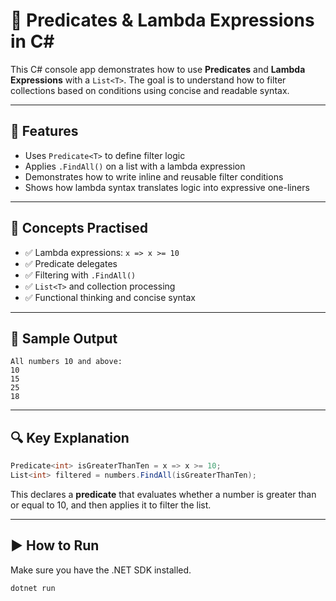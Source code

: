 # 🧠 Predicates & Lambda Expressions in C#

This C# console app demonstrates how to use **Predicates** and **Lambda Expressions** with a `List<T>`. The goal is to understand how to filter collections based on conditions using concise and readable syntax.

---

## 🚀 Features

- Uses `Predicate<T>` to define filter logic
- Applies `.FindAll()` on a list with a lambda expression
- Demonstrates how to write inline and reusable filter conditions
- Shows how lambda syntax translates logic into expressive one-liners

---

## 🧠 Concepts Practised

- ✅ Lambda expressions: `x => x >= 10`
- ✅ Predicate delegates
- ✅ Filtering with `.FindAll()`
- ✅ `List<T>` and collection processing
- ✅ Functional thinking and concise syntax

---

## 🧪 Sample Output

```
All numbers 10 and above:
10
15
25
18
```

---

## 🔍 Key Explanation

```csharp
Predicate<int> isGreaterThanTen = x => x >= 10;
List<int> filtered = numbers.FindAll(isGreaterThanTen);
```

This declares a **predicate** that evaluates whether a number is greater than or equal to 10, and then applies it to filter the list.

---

## ▶️ How to Run

Make sure you have the .NET SDK installed.

```bash
dotnet run